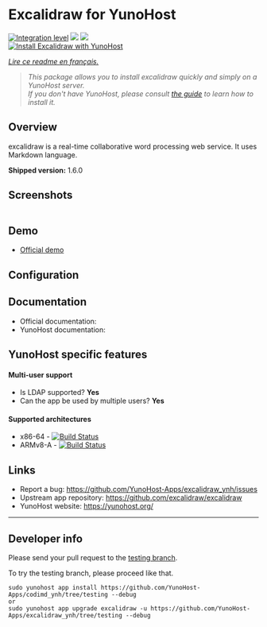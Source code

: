# Excalidraw for YunoHost

[![Integration level](https://dash.yunohost.org/integration/excalidraw.svg)](https://dash.yunohost.org/appci/app/excalidraw) ![](https://ci-apps.yunohost.org/ci/badges/excalidraw.status.svg) ![](https://ci-apps.yunohost.org/ci/badges/excalidraw.maintain.svg)  
[![Install Excalidraw with YunoHost](https://install-app.yunohost.org/install-with-yunohost.png)](https://install-app.yunohost.org/?app=excalidraw)

*[Lire ce readme en français.](./README_fr.md)*

> *This package allows you to install excalidraw quickly and simply on a YunoHost server.  
If you don't have YunoHost, please consult [the guide](https://yunohost.org/#/install) to learn how to install it.*

## Overview
excalidraw is a real-time collaborative word processing web service. It uses Markdown language.

**Shipped version:** 1.6.0

## Screenshots

![]()

## Demo

* [Official demo](https://excalidraw.com/)

## Configuration


## Documentation

 * Official documentation: 
 * YunoHost documentation: 

## YunoHost specific features

#### Multi-user support

* Is LDAP supported? **Yes**
* Can the app be used by multiple users? **Yes**

#### Supported architectures

* x86-64 - [![Build Status](https://ci-apps.yunohost.org/ci/logs/excalidraw%20%28Apps%29.svg)](https://ci-apps.yunohost.org/ci/apps/excalidraw/)
* ARMv8-A - [![Build Status](https://ci-apps-arm.yunohost.org/ci/logs/excalidraw%20%28Apps%29.svg)](https://ci-apps-arm.yunohost.org/ci/apps/excalidraw/)

## Links

 * Report a bug: https://github.com/YunoHost-Apps/excalidraw_ynh/issues
 * Upstream app repository: https://github.com/excalidraw/excalidraw
 * YunoHost website: https://yunohost.org/

---

## Developer info

Please send your pull request to the [testing branch](https://github.com/YunoHost-Apps/excalidraw_ynh/tree/testing).

To try the testing branch, please proceed like that.
```
sudo yunohost app install https://github.com/YunoHost-Apps/codimd_ynh/tree/testing --debug
or
sudo yunohost app upgrade excalidraw -u https://github.com/YunoHost-Apps/excalidraw_ynh/tree/testing --debug
```
